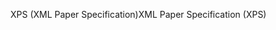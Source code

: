 <span data-ttu-id="75bac-101">XPS (XML Paper Specification)</span><span class="sxs-lookup"><span data-stu-id="75bac-101">XML Paper Specification (XPS)</span></span>